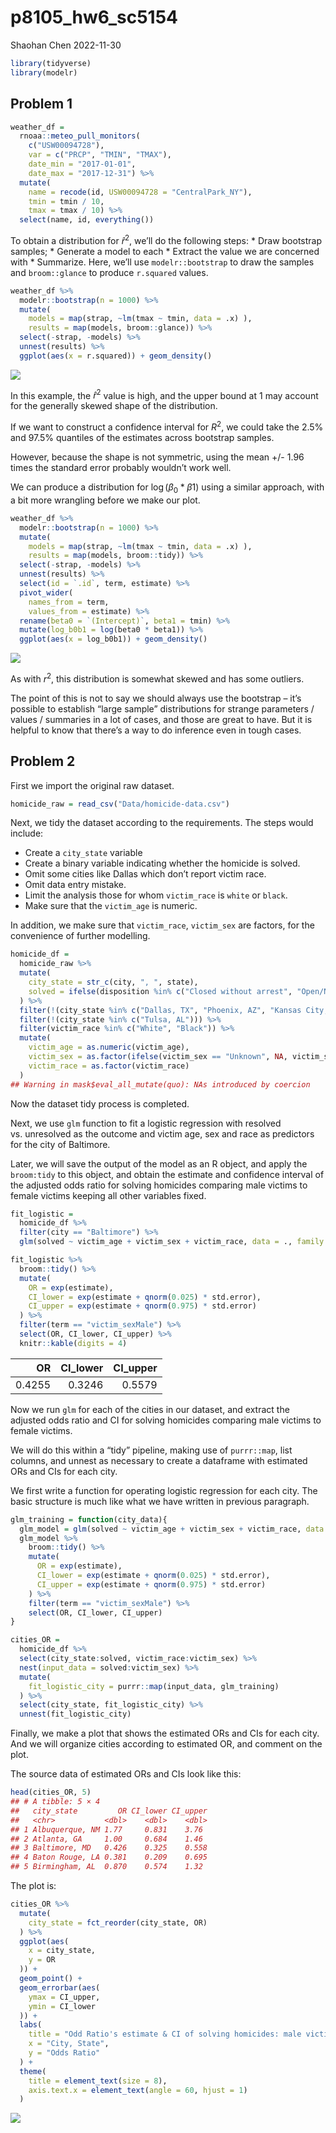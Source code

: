 p8105_hw6_sc5154
================
Shaohan Chen
2022-11-30

``` r
library(tidyverse)
library(modelr)
```

## Problem 1

``` r
weather_df = 
  rnoaa::meteo_pull_monitors(
    c("USW00094728"),
    var = c("PRCP", "TMIN", "TMAX"), 
    date_min = "2017-01-01",
    date_max = "2017-12-31") %>%
  mutate(
    name = recode(id, USW00094728 = "CentralPark_NY"),
    tmin = tmin / 10,
    tmax = tmax / 10) %>%
  select(name, id, everything())
```

To obtain a distribution for $\hat{r}^2$, we’ll do the following steps:
\* Draw bootstrap samples; \* Generate a model to each \* Extract the
value we are concerned with \* Summarize. Here, we’ll use
`modelr::bootstrap` to draw the samples and `broom::glance` to produce
`r.squared` values.

``` r
weather_df %>% 
  modelr::bootstrap(n = 1000) %>% 
  mutate(
    models = map(strap, ~lm(tmax ~ tmin, data = .x) ),
    results = map(models, broom::glance)) %>% 
  select(-strap, -models) %>% 
  unnest(results) %>% 
  ggplot(aes(x = r.squared)) + geom_density()
```

![](p8105_hw6_sc5154_files/figure-gfm/unnamed-chunk-3-1.png)<!-- -->

In this example, the $\hat{r}^2$ value is high, and the upper bound at 1
may account for the generally skewed shape of the distribution.

If we want to construct a confidence interval for $R^2$, we could take
the 2.5% and 97.5% quantiles of the estimates across bootstrap samples.

However, because the shape is not symmetric, using the mean +/- 1.96
times the standard error probably wouldn’t work well.

We can produce a distribution for $\log(\beta_0 * \beta1)$ using a
similar approach, with a bit more wrangling before we make our plot.

``` r
weather_df %>% 
  modelr::bootstrap(n = 1000) %>% 
  mutate(
    models = map(strap, ~lm(tmax ~ tmin, data = .x) ),
    results = map(models, broom::tidy)) %>% 
  select(-strap, -models) %>% 
  unnest(results) %>% 
  select(id = `.id`, term, estimate) %>% 
  pivot_wider(
    names_from = term, 
    values_from = estimate) %>% 
  rename(beta0 = `(Intercept)`, beta1 = tmin) %>% 
  mutate(log_b0b1 = log(beta0 * beta1)) %>% 
  ggplot(aes(x = log_b0b1)) + geom_density()
```

![](p8105_hw6_sc5154_files/figure-gfm/unnamed-chunk-4-1.png)<!-- -->

As with $r^2$, this distribution is somewhat skewed and has some
outliers.

The point of this is not to say we should always use the bootstrap –
it’s possible to establish “large sample” distributions for strange
parameters / values / summaries in a lot of cases, and those are great
to have. But it is helpful to know that there’s a way to do inference
even in tough cases.

## Problem 2

First we import the original raw dataset.

``` r
homicide_raw = read_csv("Data/homicide-data.csv")
```

Next, we tidy the dataset according to the requirements. The steps would
include:

-   Create a `city_state` variable
-   Create a binary variable indicating whether the homicide is solved.
-   Omit some cities like Dallas which don’t report victim race.
-   Omit data entry mistake.
-   Limit the analysis those for whom `victim_race` is `white` or
    `black`.
-   Make sure that the `victim_age` is numeric.

In addition, we make sure that `victim_race`, `victim_sex` are factors,
for the convenience of further modelling.

``` r
homicide_df = 
  homicide_raw %>%
  mutate(
    city_state = str_c(city, ", ", state),
    solved = ifelse(disposition %in% c("Closed without arrest", "Open/No arrest"), FALSE, TRUE)
  ) %>%
  filter(!(city_state %in% c("Dallas, TX", "Phoenix, AZ", "Kansas City, MO", "Tulsa, AL"))) %>%
  filter(!(city_state %in% c("Tulsa, AL"))) %>%
  filter(victim_race %in% c("White", "Black")) %>%
  mutate(
    victim_age = as.numeric(victim_age),
    victim_sex = as.factor(ifelse(victim_sex == "Unknown", NA, victim_sex)),
    victim_race = as.factor(victim_race)
  )
## Warning in mask$eval_all_mutate(quo): NAs introduced by coercion
```

Now the dataset tidy process is completed.

Next, we use `glm` function to fit a logistic regression with resolved
vs. unresolved as the outcome and victim age, sex and race as predictors
for the city of Baltimore.

Later, we will save the output of the model as an R object, and apply
the `broom:tidy` to this object, and obtain the estimate and confidence
interval of the adjusted odds ratio for solving homicides comparing male
victims to female victims keeping all other variables fixed.

``` r
fit_logistic = 
  homicide_df %>%
  filter(city == "Baltimore") %>%
  glm(solved ~ victim_age + victim_sex + victim_race, data = ., family = binomial())
```

``` r
fit_logistic %>%
  broom::tidy() %>%
  mutate(
    OR = exp(estimate),
    CI_lower = exp(estimate + qnorm(0.025) * std.error),
    CI_upper = exp(estimate + qnorm(0.975) * std.error)
  ) %>%
  filter(term == "victim_sexMale") %>%
  select(OR, CI_lower, CI_upper) %>%
  knitr::kable(digits = 4)
```

|     OR | CI_lower | CI_upper |
|-------:|---------:|---------:|
| 0.4255 |   0.3246 |   0.5579 |

Now we run `glm` for each of the cities in our dataset, and extract the
adjusted odds ratio and CI for solving homicides comparing male victims
to female victims.

We will do this within a “tidy” pipeline, making use of `purrr::map`,
list columns, and unnest as necessary to create a dataframe with
estimated ORs and CIs for each city.

We first write a function for operating logistic regression for each
city. The basic structure is much like what we have written in previous
paragraph.

``` r
glm_training = function(city_data){
  glm_model = glm(solved ~ victim_age + victim_sex + victim_race, data = city_data, family = binomial())
  glm_model %>%
    broom::tidy() %>%
    mutate(
      OR = exp(estimate),
      CI_lower = exp(estimate + qnorm(0.025) * std.error),
      CI_upper = exp(estimate + qnorm(0.975) * std.error)
    ) %>%
    filter(term == "victim_sexMale") %>%
    select(OR, CI_lower, CI_upper)
}
```

``` r
cities_OR = 
  homicide_df %>%
  select(city_state:solved, victim_race:victim_sex) %>%
  nest(input_data = solved:victim_sex) %>%
  mutate(
    fit_logistic_city = purrr::map(input_data, glm_training)
  ) %>%
  select(city_state, fit_logistic_city) %>%
  unnest(fit_logistic_city)
```

Finally, we make a plot that shows the estimated ORs and CIs for each
city. And we will organize cities according to estimated OR, and comment
on the plot.

The source data of estimated ORs and CIs look like this:

``` r
head(cities_OR, 5)
## # A tibble: 5 × 4
##   city_state         OR CI_lower CI_upper
##   <chr>           <dbl>    <dbl>    <dbl>
## 1 Albuquerque, NM 1.77     0.831    3.76 
## 2 Atlanta, GA     1.00     0.684    1.46 
## 3 Baltimore, MD   0.426    0.325    0.558
## 4 Baton Rouge, LA 0.381    0.209    0.695
## 5 Birmingham, AL  0.870    0.574    1.32
```

The plot is:

``` r
cities_OR %>%
  mutate(
    city_state = fct_reorder(city_state, OR)
  ) %>%
  ggplot(aes(
    x = city_state,
    y = OR
  )) +
  geom_point() +
  geom_errorbar(aes(
    ymax = CI_upper,
    ymin = CI_lower
  )) +
  labs(
    title = "Odd Ratio's estimate & CI of solving homicides: male victims compared with female victims",
    x = "City, State",
    y = "Odds Ratio"
  ) + 
  theme(
    title = element_text(size = 8),
    axis.text.x = element_text(angle = 60, hjust = 1)
  )
```

![](p8105_hw6_sc5154_files/figure-gfm/unnamed-chunk-12-1.png)<!-- -->
